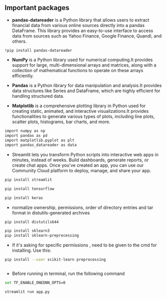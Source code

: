 #

## Important packages

- **pandas-datareader** is a Python library that allows users to extract financial data from various online sources directly into a pandas DataFrame. This library provides an easy-to-use interface to access data from sources such as Yahoo Finance, Google Finance, Quandl, and others.

```bash
!pip install pandas-datareader
```

- **NumPy** is a Python library used for numerical computing.It provides support for large, multi-dimensional arrays and matrices, along with a collection of mathematical functions to operate on these arrays efficiently.

- **Pandas** is a Python library for data manipulation and analysis.It provides data structures like Series and DataFrame, which are highly efficient for handling structured data.

- **Matplotlib** is a comprehensive plotting library in Python used for creating static, animated, and interactive visualizations.It provides functionalities to generate various types of plots, including line plots, scatter plots, histograms, bar charts, and more.

```bash
import numpy as np
import pandas as pd
import matplotlib.pyplot as plt
import pandas_datareader as data
```

- Streamlit lets you transform Python scripts into interactive web apps in minutes, instead of weeks. Build dashboards, generate reports, or create chat apps. Once you’ve created an app, you can use our Community Cloud platform to deploy, manage, and share your app.

```bash
pip install streamlit
```

```bash
pip install tensorflow
```

```bash
pip install keras
```

- normalize ownership, permissions, order of directory entries and tar format in distutils-generated archives

```bash
pip install distutils644
```

```bash
pip install sklearn3
pip install sklearn-preprocessing
```

- If it's asking for specific permissions , need to be given to the cmd for installing. Use this:

```bash
pip install --user scikit-learn preprocessing
```

```bash
```

- Before running in terminal, run the following command

```bash
set TF_ENABLE_ONEDNN_OPTS=0
```

```bash
streamlit run app.py
```
